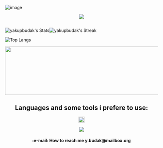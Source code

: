 ![image](https://github.com/user-attachments/assets/7cd7be25-37b6-4450-a00d-d0bfb9a4b54c)


<div align="center">
  <img src="https://profile-counter.glitch.me/yakupbudak/count.svg?"  />
</div>

<h2></h2>

![yakupbudak's Stats](https://github-readme-stats.vercel.app/api?username=yakupbudak&theme=midnight-purple&show_icons=true&hide_border=true&count_private=true)![yakupbudak's Streak](https://github-readme-streak-stats.herokuapp.com/?user=yakupbudak&theme=midnight-purple&hide_border=true)

![Top Langs](https://github-readme-stats.vercel.app/api/top-langs/?username=yakupbudak&layout=compact&theme=midnight-purple&hide_border=true)

<div align="center">
<img src="https://media4.giphy.com/media/v1.Y2lkPTc5MGI3NjExZDRsaXMwbzVyNm00eXBhOWJlbnVucjF1enFicTVkdWw5bnptanRsdSZlcD12MV9pbnRlcm5hbF9naWZfYnlfaWQmY3Q9Zw/7DvE1ngb5xZ242CTPD/giphy.gif" alt="" width="541" height="160" />
</div>

<h2 align="center">Languages and some tools i prefere to use:</h2>
<p align="center"><img src="https://camo.githubusercontent.com/0338f006176fe7fcb45ec6dc004f13dd485586c509766fa1a2a203261c33807c/68747470733a2f2f6d656469612e67697068792e636f6d2f6d656469612f51737347456d706b79454f684243623765312f67697068792e676966" width="20" height="20" />


<p align="center">
  <a href="https://skillicons.dev">
    <img src="https://skillicons.dev/icons?i=cs,cpp,dotnet,unity,visualstudio,vscode,idea,eclipse,blender,java,php,mysql,mongodb,html,css,js,react,git,github,ps,figma,docker,kubernetes,angular,azure,debian,kali,grafana,rabbitmq,raspberrypi," />
  </a>
</p    


<h2></h2>
 
 <h4 align="center"> :e-mail: How to reach me y.budak@mailbox.org </h4> 
